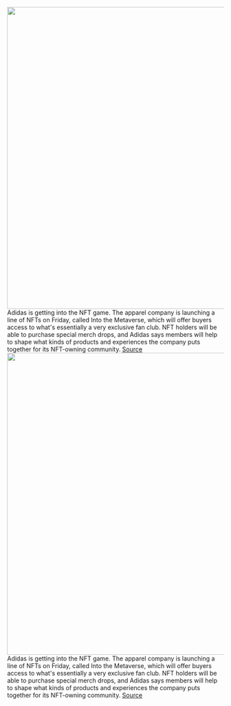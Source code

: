 <img src='https://cdn.vox-cdn.com/thumbor/k4AZwhZhpbHRH8uHRCP7kkn3dhM=/0x0:3600x2400/1200x800/filters:focal(1512x912:2088x1488)/cdn.vox-cdn.com/uploads/chorus_image/image/70280304/aO_metaverese_BlackHoodie_400_01_copy.0.jpg' width='700px' /><br/>
Adidas is getting into the NFT game. The apparel company is launching a line of NFTs on Friday, called Into the Metaverse, which will offer buyers access to what's essentially a very exclusive fan club. NFT holders will be able to purchase special merch drops, and Adidas says members will help to shape what kinds of products and experiences the company puts together for its NFT-owning community.
<a href='https://www.theverge.com/2021/12/16/22822143/adidas-nft-launch-into-the-metaverse-price-release-date'> Source <a/><img src='https://cdn.vox-cdn.com/thumbor/k4AZwhZhpbHRH8uHRCP7kkn3dhM=/0x0:3600x2400/1200x800/filters:focal(1512x912:2088x1488)/cdn.vox-cdn.com/uploads/chorus_image/image/70280304/aO_metaverese_BlackHoodie_400_01_copy.0.jpg' width='700px' /><br/>
Adidas is getting into the NFT game. The apparel company is launching a line of NFTs on Friday, called Into the Metaverse, which will offer buyers access to what's essentially a very exclusive fan club. NFT holders will be able to purchase special merch drops, and Adidas says members will help to shape what kinds of products and experiences the company puts together for its NFT-owning community.
<a href='https://www.theverge.com/2021/12/16/22822143/adidas-nft-launch-into-the-metaverse-price-release-date'> Source <a/>